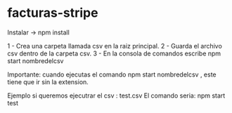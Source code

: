 # facturas-stripe

Instalar -> npm install

1 - Crea una carpeta llamada csv en la raiz principal.
2 - Guarda el archivo csv dentro de la carpeta csv.
3 - En la consola de comandos escribe npm start nombredelcsv 

Importante: cuando ejecutas el comando npm start nombredelcsv , este tiene que ir sin la extension.

Ejemplo si queremos ejecutrar el csv : test.csv
El comando seria: npm start test